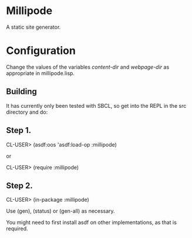 Millipode
=========

A static site generator.

# Configuration

Change the values of the variables *content-dir* and *webpage-dir* as
appropriate in millipode.lisp.

## Building

It has currently only been tested with SBCL, so get into the REPL in
the src directory and do:

## Step 1.

CL-USER> (asdf:oos 'asdf:load-op :millipode)

or

CL-USER> (require :millipode)


## Step 2.

CL-USER> (in-package :millipode)


Use (gen), (status) or (gen-all) as necessary.


You might need to first install asdf on other implementations, as that
is required.






